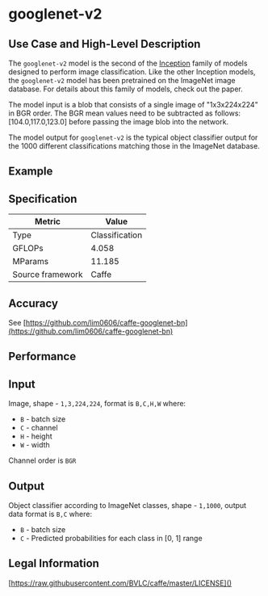 # googlenet-v2

## Use Case and High-Level Description

The `googlenet-v2` model is the second of the [Inception](https://arxiv.org/pdf/1602.07261.pdf) family of models designed to perform image classification. Like the other Inception models, the `googlenet-v2` model has been pretrained on the ImageNet image database. For details about this family of models, check out the paper.

The model input is a blob that consists of a single image of "1x3x224x224" in BGR order. The BGR mean values need to be subtracted as follows: [104.0,117.0,123.0] before passing the image blob into the network.

The model output for `googlenet-v2` is the typical object classifier output for the 1000 different classifications matching those in the ImageNet database.

## Example

## Specification

| Metric            | Value         |
|-------------------|---------------|
| Type              | Classification|
| GFLOPs            | 4.058         |
| MParams           | 11.185        |
| Source framework  | Caffe         |

## Accuracy

See [https://github.com/lim0606/caffe-googlenet-bn](https://github.com/lim0606/caffe-googlenet-bn)

## Performance

## Input

Image, shape - `1,3,224,224`, format is `B,C,H,W` where:

- `B` - batch size
- `C` - channel
- `H` - height
- `W` - width

Channel order is `BGR`

## Output

Object classifier according to ImageNet classes, shape - `1,1000`, output data format is `B,C` where:

- `B` - batch size
- `C` - Predicted probabilities for each class in  [0, 1] range

## Legal Information

[https://raw.githubusercontent.com/BVLC/caffe/master/LICENSE]()
